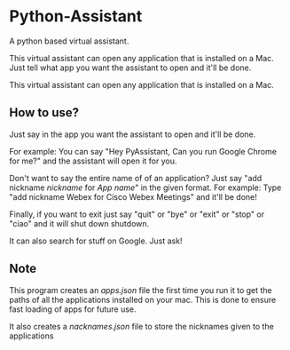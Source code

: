 # Python-Assistant

A python based virtual assistant.

This virtual assistant can open any application that is installed on a Mac. Just tell what app you want the assistant to open and it'll be done.

This virtual assistant can open any application that is installed on a Mac.

## How to use?

Just say in the app you want the assistant to open and it'll be done.

For example: You can say "Hey PyAssistant, Can you run Google Chrome for me?" and the assistant will open it for you.

Don't want to say the entire name of of an application? Just say "add nickname *nickname* for *App name*" in the given format.
For example: Type "add nickname Webex for Cisco Webex Meetings" and it'll be done!

Finally, if you want to exit just say "quit" or "bye" or "exit" or "stop" or "ciao" and it will shut down shutdown.

It can also search for stuff on Google. Just ask!

## Note

This program creates an *apps.json* file the first time you run it to get the paths of all the applications installed on your mac. This is done to ensure fast loading of apps for future use.

It also creates a *nacknames.json* file to store the nicknames given to the applications
